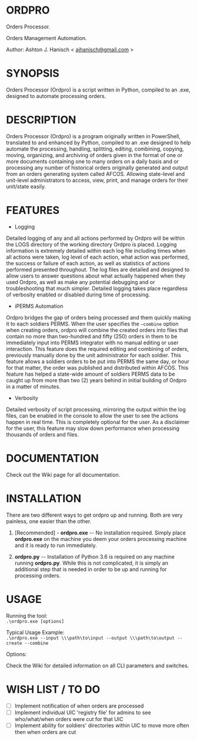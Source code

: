 # **ORDPRO**   
  
Orders Processor.  
  
Orders Management Automation.  

Author: Ashton J. Hanisch < <ajhanisch@gmail.com> >  
  
# **SYNOPSIS**  
Orders Processor (Ordpro) is a script written in Python, compiled to an .exe, designed to automate processing orders.
  
# **DESCRIPTION**  
Orders Processor (Ordpro) is a program originally written in PowerShell, translated to and enhanced by Python, compiled to an .exe designed to help automate the processing, handling, splitting, editing, combining, copying, moving, organizing, and archiving of orders given in the format of one or more documents containing one to many orders on a daily basis and or processing any number of historical orders originally generated and output from an orders generating system called AFCOS. Allowing state-level and unit-level administrators to access, view, print, and manage orders for their unit/state easily.
    
# **FEATURES**  
* Logging  
  
Detailed logging of any and all actions performed by Ordpro will be within the LOGS directory of the working directory Ordpro is placed. Logging information is extremely detailed within each log file including times when all actions were taken, log level of each action, what action was performed, the success or failure of each action, as well as statistics of actions performed presented throughout. The log files are detailed and designed to allow users to answer questions about what actually happened when they used Ordpro, as well as make any potential debugging and or troubleshooting that much simpler. Detailed logging takes place regardless of verbosity enabled or disabled during time of processing.  

* iPERMS Automation  
  
 Ordpro bridges the gap of orders being processed and them quickly making it to each soldiers PERMS. When the user specifies the `–combine` option when creating orders, ordpro will combine the created orders into files that contain no more than two-hundred and fifty (250) orders in them to be immediately input into PERMS integrator with no manual editing or user interaction. This feature does the required editing and combining of orders, previously manually done by the unit administrator for each soldier. This feature allows a soldiers orders to be put into PERMS the same day, or hour for that matter, the order was published and distributed within AFCOS. This feature has helped a state-wide amount of soldiers PERMS data to be caught up from more than two (2) years behind in initial building of Ordpro in a matter of minutes.  
 
* Verbosity  
  
Detailed verbosity of script processing, mirroring the output within the log files, can be enabled in the console to allow the user to see the actions happen in real time. This is completely optional for the user. As a disclaimer for the user, this feature may slow down performance when processing thousands of orders and files.
    
# **DOCUMENTATION**  
Check out the Wiki page for all documentation.

# **INSTALLATION**  
There are two different ways to get ordpro up and running. Both are very painless, one easier than the other.  
1. [Recommended] - **ordpro.exe** -- No installation required. Simply place **ordpro.exe** on the machine you deem your orders processing machine and it is ready to run immediately.

2. **ordpro.py** -- Installation of Python 3.6 is required on any machine running **ordpro.py**. While this is not complicated, it is simply an additional step that is needed in order to be up and running for processing orders.

# **USAGE**  
Running the tool:  
`.\ordpro.exe [options]`
  
Typical Usage Example:  
`.\ordpro.exe --input \\\path\to\input --output \\\path\to\output --create --combine`
  
Options:   
  
Check the Wiki for detailed information on all CLI parameters and switches.
  
# **WISH LIST / TO DO**  
- [ ] Implement notification of when orders are processed
- [ ] Implement individual UIC 'registry file' for admins to see who/what/when orders were cut for that UIC
- [ ] Implement ability for soldiers' directories within UIC to move more often then when orders are cut
